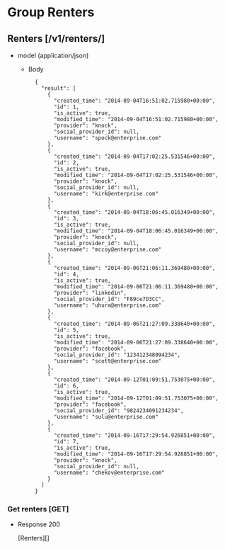 # Group Renters

## Renters [/v1/renters/]

+ model (application/json)

    + Body

            {
              "result": [
                {
                  "created_time": "2014-09-04T16:51:02.715980+00:00",
                  "id": 1,
                  "is_active": true,
                  "modified_time": "2014-09-04T16:51:02.715980+00:00",
                  "provider": "knock",
                  "social_provider_id": null,
                  "username": "spock@enterprise.com"
                },
                {
                  "created_time": "2014-09-04T17:02:25.531546+00:00",
                  "id": 2,
                  "is_active": true,
                  "modified_time": "2014-09-04T17:02:25.531546+00:00",
                  "provider": "knock",
                  "social_provider_id": null,
                  "username": "kirk@enterprise.com"
                },
                {
                  "created_time": "2014-09-04T18:06:45.016349+00:00",
                  "id": 3,
                  "is_active": true,
                  "modified_time": "2014-09-04T18:06:45.016349+00:00",
                  "provider": "knock",
                  "social_provider_id": null,
                  "username": "mccoy@enterprise.com"
                },
                {
                  "created_time": "2014-09-06T21:06:11.369480+00:00",
                  "id": 4,
                  "is_active": true,
                  "modified_time": "2014-09-06T21:06:11.369480+00:00",
                  "provider": "linkedin",
                  "social_provider_id": "F89ce7D3CC",
                  "username": "uhura@enterprise.com"
                },
                {
                  "created_time": "2014-09-06T21:27:09.338640+00:00",
                  "id": 5,
                  "is_active": true,
                  "modified_time": "2014-09-06T21:27:09.338640+00:00",
                  "provider": "facebook",
                  "social_provider_id": "123412348094234",
                  "username": "scott@enterprise.com"
                },
                {
                  "created_time": "2014-09-12T01:09:51.753075+00:00",
                  "id": 6,
                  "is_active": true,
                  "modified_time": "2014-09-12T01:09:51.753075+00:00",
                  "provider": "facebook",
                  "social_provider_id": "9824234091234234",
                  "username": "sulu@enterprise.com"
                },
                {
                  "created_time": "2014-09-16T17:29:54.926851+00:00",
                  "id": 7,
                  "is_active": true,
                  "modified_time": "2014-09-16T17:29:54.926851+00:00",
                  "provider": "knock",
                  "social_provider_id": null,
                  "username": "chekov@enterprise.com"
                }
              ]
            }

### Get renters [GET]

+ Response 200

    [Renters][]
